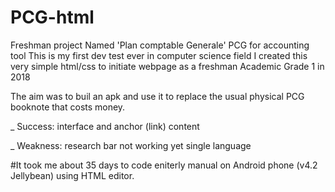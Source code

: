 # PCG-html
Freshman project
Named 'Plan comptable Generale' PCG for accounting tool
This is my first dev test ever in computer science field
I created this very simple html/css to initiate webpage as a freshman Academic Grade 1 in 2018

The aim was to buil an apk and use it to replace the usual  physical PCG booknote that costs money.

_ Success:
interface and anchor (link)
content

_ Weakness:
research bar not working yet
single language

#It took me about 35 days to code eniterly manual on Android phone (v4.2 Jellybean) using HTML editor.

